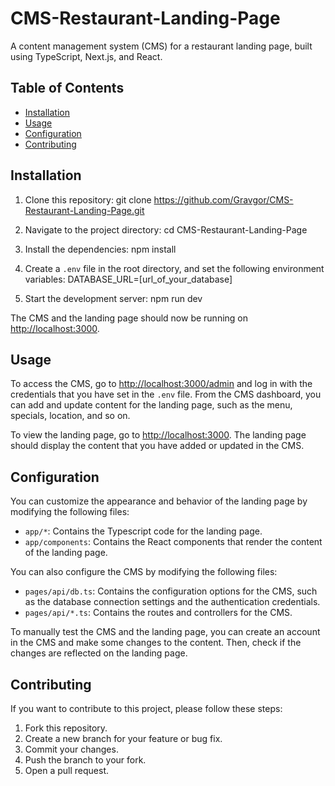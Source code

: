 # CMS-Restaurant-Landing-Page

A content management system (CMS) for a restaurant landing page, built using TypeScript, Next.js, and React.

## Table of Contents

- [Installation](#installation)
- [Usage](#usage)
- [Configuration](#configuration)
- [Contributing](#contributing)

## Installation

1. Clone this repository: git clone https://github.com/Gravgor/CMS-Restaurant-Landing-Page.git

2. Navigate to the project directory: cd CMS-Restaurant-Landing-Page

3. Install the dependencies: npm install

4. Create a `.env` file in the root directory, and set the following environment variables: DATABASE_URL=[url_of_your_database]

5. Start the development server: npm run dev

The CMS and the landing page should now be running on [http://localhost:3000](http://localhost:3000).

## Usage

To access the CMS, go to [http://localhost:3000/admin](http://localhost:3000/admin) and log in with the credentials that you have set in the `.env` file. From the CMS dashboard, you can add and update content for the landing page, such as the menu, specials, location, and so on.

To view the landing page, go to [http://localhost:3000](http://localhost:3000). The landing page should display the content that you have added or updated in the CMS.

## Configuration

You can customize the appearance and behavior of the landing page by modifying the following files:

- `app/*`: Contains the Typescript code for the landing page.
- `app/components`: Contains the React components that render the content of the landing page.

You can also configure the CMS by modifying the following files:

- `pages/api/db.ts`: Contains the configuration options for the CMS, such as the database connection settings and the authentication credentials.
- `pages/api/*.ts`: Contains the routes and controllers for the CMS.


To manually test the CMS and the landing page, you can create an account in the CMS and make some changes to the content. Then, check if the changes are reflected on the landing page.

## Contributing

If you want to contribute to this project, please follow these steps:

1. Fork this repository.
2. Create a new branch for your feature or bug fix.
3. Commit your changes.
4. Push the branch to your fork.
5. Open a pull request.


